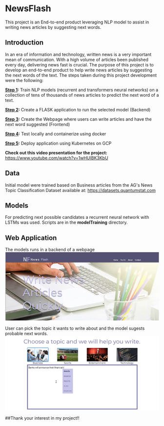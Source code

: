 # NewsFlash
This project is an End-to-end product leveraging NLP model to assist in writing news articles by suggesting next words.

## Introduction
In an era of information and technology, written news is a very important mean of communication. With a high volume of articles been published every day, delivering news fast is crucial. The purpose of this project is to develop an end-to-end product to help write news articles by suggesting the next words of the text. The steps taken during this project development were the following:

**[Step 1](https://medium.com/@kmacver/developing-a-end-to-end-nlp-text-generator-application-part-1-92a5f82816b4):** Train NLP models (recurrent and transformers neural networks) on a collection of tens of thousands of news articles to predict the next word of a text.  

**[Step 2](https://medium.com/@kmacver/developing-end-to-end-nlp-text-generator-application-part-2-full-stack-with-flask-uwsgi-and-d46c7579d80c):** Create a FLASK application to run the selected model (Backend)

**[Step 3](https://medium.com/@kmacver/developing-end-to-end-nlp-text-generator-application-part-3-using-docker-and-deploying-app-2f1ce049eec8):** Create the Webpage where users can write articles and have the next word suggested (Frontend)

**[Step 4](https://medium.com/@kmacver/developing-end-to-end-nlp-text-generator-application-part-4-deploying-app-on-kubernetes-in-9687e613ccd3):** Test locally and containerize using docker

**[Step 5](https://medium.com/@kmacver/developing-a-end-to-end-nlp-text-generator-application-part-5-develop-ci-cd-architecture-to-937ed0049b3):** Deploy application using Kubernetes on GCP

**Check out this video presentation for the project:**   https://www.youtube.com/watch?v=1wHUIBK3KbU

## Data
Initial model were trained based on Business articles from the AG's News Topic Classification Dataset available at: https://datasets.quantumstat.com


## Models
For predicting next possible candidates a recurrent neural network with LSTMs was used.
Scripts are in the **modelTraining** directory.

## Web Application
The models runs in a backend of a webpage
![](images/webpagehome.PNG)


User can pick the topic it wants to write about and the model sugests probable next words.
![](images/webpagetext.PNG)

##Thank your interest in my project!!